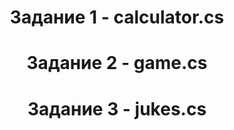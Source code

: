 <h1 align="center">Задание 1 - calculator.cs</h1>
<h1 align="center">Задание 2 - game.cs</h1>
<h1 align="center">Задание 3 - jukes.cs</h1>
